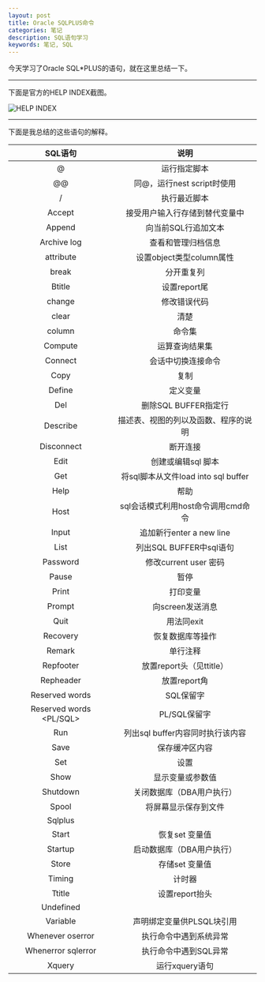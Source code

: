 ```yaml
---
layout: post
title: Oracle SQLPLUS命令
categories: 笔记
description: SQL语句学习
keywords: 笔记, SQL
---
```


今天学习了Oracle SQL*PLUS的语句，就在这里总结一下。

<!-- more -->

----------------

下面是官方的HELP INDEX截图。

![HELP INDEX](http://blog-1253146816.file.myqcloud.com/images/2017-9-26-SQLPLUS/SQL.png)

-----------------

下面是我总结的这些语句的解释。

|SQL语句|说明|
|:-----:|:--:|
|@|运行指定脚本|
|@@|同@，运行nest script时使用|
|/|执行最近脚本|
|Accept|接受用户输入行存储到替代变量中|
|Append|向当前SQL行追加文本|
|Archive log|查看和管理归档信息|
|attribute|设置object类型column属性|
|break|分开重复列|
|Btitle|设置report尾|
|change|修改错误代码|
|clear|清楚|
|column|命令集|
|Compute|运算查询结果集|
|Connect|会话中切换连接命令|
|Copy|复制|
|Define|定义变量|
|Del|删除SQL BUFFER指定行|
|Describe|描述表、视图的列以及函数、程序的说明|
|Disconnect|断开连接|
|Edit|创建或编辑sql 脚本|
|Get|将sql脚本从文件load into sql buffer|
|Help|帮助|
|Host|sql会话模式利用host命令调用cmd命令|
|Input|追加新行enter a new line|
|List|列出SQL BUFFER中sql语句|
|Password|修改current user 密码|
|Pause|暂停|
|Print|打印变量|
|Prompt|向screen发送消息|
|Quit|用法同exit|
|Recovery|恢复数据库等操作|
|Remark|单行注释|
|Repfooter|放置report头（见ttitle）|
|Repheader|放置report角|
|Reserved words <SQL>|SQL保留字|
|Reserved words <PL/SQL>|PL/SQL保留字|
|Run|列出sql buffer内容同时执行该内容|
|Save|保存缓冲区内容|
|Set|设置|
|Show|显示变量或参数值|
|Shutdown|关闭数据库（DBA用户执行）|
|Spool|将屏幕显示保存到文件|
|Sqlplus|	|
|Start|恢复set 变量值|
|Startup|启动数据库（DBA用户执行）|
|Store|存储set 变量值|
|Timing|计时器|
|Ttitle|设置report抬头|
|Undefined|	|
|Variable|声明绑定变量供PLSQL块引用|
|Whenever oserror|执行命令中遇到系统异常|
|Whenerror sqlerror|执行命令中遇到SQL异常|
|Xquery|运行xquery语句|
